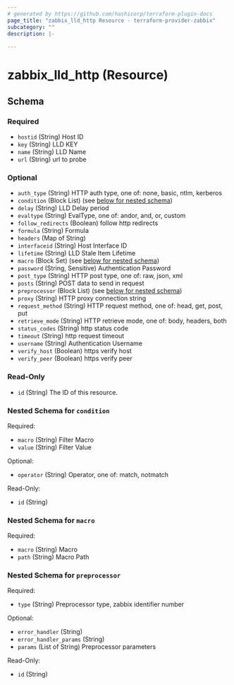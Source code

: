 ```yaml
---
# generated by https://github.com/hashicorp/terraform-plugin-docs
page_title: "zabbix_lld_http Resource - terraform-provider-zabbix"
subcategory: ""
description: |-
  
---
```


# zabbix_lld_http (Resource)





<!-- schema generated by tfplugindocs -->
## Schema

### Required

- `hostid` (String) Host ID
- `key` (String) LLD KEY
- `name` (String) LLD Name
- `url` (String) url to probe

### Optional

- `auth_type` (String) HTTP auth type, one of: none, basic, ntlm, kerberos
- `condition` (Block List) (see [below for nested schema](#nestedblock--condition))
- `delay` (String) LLD Delay period
- `evaltype` (String) EvalType, one of: andor, and, or, custom
- `follow_redirects` (Boolean) follow http redirects
- `formula` (String) Formula
- `headers` (Map of String)
- `interfaceid` (String) Host Interface ID
- `lifetime` (String) LLD Stale Item Lifetime
- `macro` (Block Set) (see [below for nested schema](#nestedblock--macro))
- `password` (String, Sensitive) Authentication Password
- `post_type` (String) HTTP post type, one of: raw, json, xml
- `posts` (String) POST data to send in request
- `preprocessor` (Block List) (see [below for nested schema](#nestedblock--preprocessor))
- `proxy` (String) HTTP proxy connection string
- `request_method` (String) HTTP request method, one of: head, get, post, put
- `retrieve_mode` (String) HTTP retrieve mode, one of: body, headers, both
- `status_codes` (String) http status code
- `timeout` (String) http request timeout
- `username` (String) Authentication Username
- `verify_host` (Boolean) https verify host
- `verify_peer` (Boolean) https verify peer

### Read-Only

- `id` (String) The ID of this resource.

<a id="nestedblock--condition"></a>
### Nested Schema for `condition`

Required:

- `macro` (String) Filter Macro
- `value` (String) Filter Value

Optional:

- `operator` (String) Operator, one of: match, notmatch

Read-Only:

- `id` (String)


<a id="nestedblock--macro"></a>
### Nested Schema for `macro`

Required:

- `macro` (String) Macro
- `path` (String) Macro Path


<a id="nestedblock--preprocessor"></a>
### Nested Schema for `preprocessor`

Required:

- `type` (String) Preprocessor type, zabbix identifier number

Optional:

- `error_handler` (String)
- `error_handler_params` (String)
- `params` (List of String) Preprocessor parameters

Read-Only:

- `id` (String)
